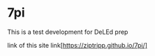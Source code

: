 # 7pi
This is a test development for DeLEd prep

link of this site link[https://ziptripp.github.io/7pi/]
